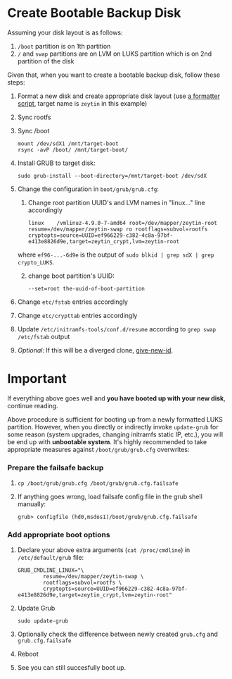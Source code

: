 # Create Bootable Backup Disk 

Assuming your disk layout is as follows: 

1. `/boot` partition is on 1th partition 
2. `/` and `swap` partitions are on LVM on LUKS partition which is on 2nd partition of the disk 

Given that, when you want to create a bootable backup disk, follow these steps:

1. Format a new disk and create appropriate disk layout (use [a formatter script](https://github.com/ceremcem/erik-sync/blob/a3c9af2bab28409ae4a42bcacf13dbcf699d98fc/format-new-erik.sh), target name is `zeytin` in this example)
2. Sync rootfs 
3. Sync /boot

       mount /dev/sdX1 /mnt/target-boot
       rsync -avP /boot/ /mnt/target-boot/

4. Install GRUB to target disk:

       sudo grub-install --boot-directory=/mnt/target-boot /dev/sdX    

5. Change the configuration in `boot/grub/grub.cfg`: 
    1. Change root partition UUID's and LVM names in "linux..." line accordingly

           linux	/vmlinuz-4.9.0-7-amd64 root=/dev/mapper/zeytin-root resume=/dev/mapper/zeytin-swap ro rootflags=subvol=rootfs cryptopts=source=UUID=ef966229-c382-4c8a-97bf-e413e8826d9e,target=zeytin_crypt,lvm=zeytin-root 

      where `ef96-...-6d9e` is the output of `sudo blkid | grep sdX | grep crypto_LUKS`.
      

    2. change boot partition's UUID:

           --set=root the-uuid-of-boot-partition

6. Change `etc/fstab` entries accordingly
7. Change `etc/crypttab` entries accordingly
8. Update `/etc/initramfs-tools/conf.d/resume` according to `grep swap /etc/fstab` output
9. *Optional*: If this will be a diverged clone, [give-new-id](https://github.com/aktos-io/dcs-tools/blob/master/give-new-id).

# Important 

If everything above goes well and **you have booted up with your new disk**, continue reading.

Above procedure is sufficient for booting up from a newly formatted LUKS partition. However, when you directly or indirectly invoke `update-grub` for some reason (system upgrades, changing initramfs static IP, etc.), you will be end up with **unbootable system**. It's highly recommended to take appropriate measures against `/boot/grub/grub.cfg` overwrites: 

### Prepare the failsafe backup

1. `cp /boot/grub/grub.cfg /boot/grub/grub.cfg.failsafe`
2. If anything goes wrong, load failsafe config file in the grub shell manually:

       grub> configfile (hd0,msdos1)/boot/grub/grub.cfg.failsafe


### Add appropriate boot options 

1. Declare your above extra arguments (`cat /proc/cmdline`) in `/etc/default/grub` file: 

       GRUB_CMDLINE_LINUX="\
               resume=/dev/mapper/zeytin-swap \
               rootflags=subvol=rootfs \
               cryptopts=source=UUID=ef966229-c382-4c8a-97bf-e413e8826d9e,target=zeytin_crypt,lvm=zeytin-root"
               
2. Update Grub

       sudo update-grub 
       
3. Optionally check the difference between newly created `grub.cfg` and `grub.cfg.failsafe`

4. Reboot

5. See you can still succesfully boot up. 
